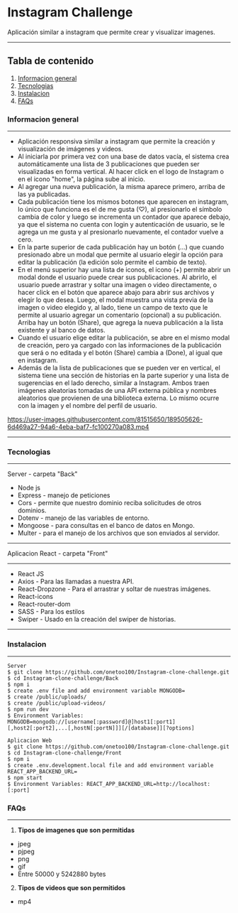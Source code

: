 # Instagram Challenge
Aplicación similar a instagram que permite crear y visualizar imagenes.
***
## Tabla de contenido
1. [Informacion general](#Informacion)
2. [Tecnologias](#Tecnologias)
3. [Instalacion](#Instalacion)
4. [FAQs](#faqs)

### Informacion general
***
* Aplicación responsiva similar a instagram que permite la creación y visualización de imágenes y videos.
* Al iniciarla por primera vez con una base de datos vacía, el sistema crea automáticamente una lista de 3 publicaciones que pueden ser visualizadas en forma vertical. Al hacer click en el logo de Instagram o en el icono "home", la página sube al inicio.
* Al agregar una nueva publicación, la misma aparece primero, arriba de las ya publicadas.
* Cada publicación tiene los mismos botones que aparecen en instagram, lo único que funciona es el de me gusta (♡), al presionarlo el símbolo cambia de color y luego se incrementa un contador que aparece debajo, ya que el sistema no cuenta con login y autenticación de usuario, se le agrega un me gusta y al presionarlo nuevamente, el contador vuelve a cero.
* En la parte superior de cada publicación hay un botón (...) que cuando presionado abre un modal que permite al usuario elegir la opción para editar la publicación (la edición solo permite el cambio de texto).
* En el menú superior hay una lista de iconos, el icono (+) permite abrir un modal donde el usuario puede crear sus publicaciones. Al abrirlo, el usuario puede arrastrar y soltar una imagen o video directamente, o hacer click en el botón que aparece abajo para abrir sus archivos y elegir lo que desea. Luego, el modal muestra una vista previa de la imagen o video elegido y, al lado, tiene un campo de texto que le permite al usuario agregar un comentario (opcional) a su publicación. Arriba hay un botón (Share), que agrega la nueva publicación a la lista existente y al banco de datos.
* Cuando el usuario elige editar la publicación, se abre en el mismo modal de creación, pero ya cargado con las informaciones de la publicación que será o no editada y el botón (Share) cambia a (Done), al igual que en instagram.
* Además de la lista de publicaciones que se pueden ver en vertical, el sistema tiene una sección de historias en la parte superior y una lista de sugerencias en el lado derecho, similar a Instagram. Ambos traen imágenes aleatorias tomadas de una API externa pública y nombres aleatorios que provienen de una biblioteca externa. Lo mismo ocurre con la imagen y el nombre del perfil de usuario.


https://user-images.githubusercontent.com/81515650/189505626-6d469a27-94a6-4eba-baf7-fc100270a083.mp4


***
### Tecnologias
***
Server - carpeta "Back"
* Node js
* Express 	- manejo de peticiones
* Cors 		- permite que nuestro dominio reciba solicitudes de otros dominios.
* Dotenv 	- manejo de las variables de entorno.
* Mongoose 	- para consultas en el banco de datos en Mongo.
* Multer 	- para el manejo de los archivos que son enviados al servidor.
***
Aplicacion React - carpeta "Front"
***
* React JS
* Axios			- Para las llamadas a nuestra API.
* React-Dropzone	- Para el arrastrar y soltar de nuestras imágenes.
* React-icons
* React-router-dom
* SASS			- Para los estilos
* Swiper		- Usado en la creación del swiper de historias.
***
### Instalacion
***
```
Server
$ git clone https://github.com/onetoo100/Instagram-clone-challenge.git
$ cd Instagram-clone-challenge/Back
$ npm i
$ create .env file and add environment variable MONGODB=
$ create /public/uploads/
$ create /public/upload-videos/
$ npm run dev
$ Environment Variables: MONGODB=mongodb://[username[:password]@]host1[:port1][,host2[:port2],...[,hostN[:portN]]][/[database]][?options]

Aplicacion Web		
$ git clone https://github.com/onetoo100/Instagram-clone-challenge.git
$ cd Instagram-clone-challenge/Front
$ npm i
$ create .env.development.local file and add environment variable REACT_APP_BACKEND_URL=
$ npm start
$ Environment Variables: REACT_APP_BACKEND_URL=http://localhost:[:port]
```
### FAQs
***
1. **Tipos de imagenes que son permitidas**
* jpeg
* pjpeg
* png
* gif
* Entre 50000 y 5242880 bytes

2. **Tipos de videos que son permitidos**
* mp4
